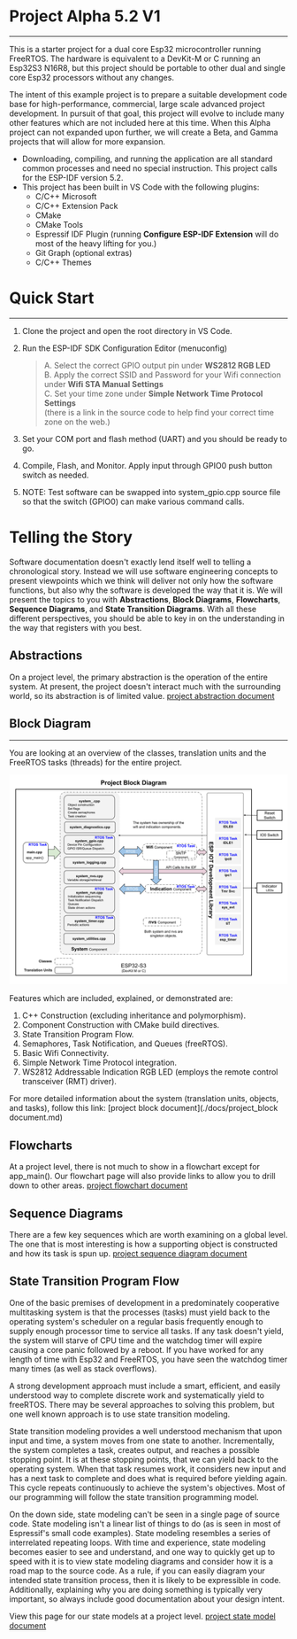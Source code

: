 # Project Alpha 5.2 V1
---
This is a starter project for a dual core Esp32 microcontroller running FreeRTOS.  The hardware is equivalent to a DevKit-M or C running an Esp32S3 N16R8, but this project should be portable to other dual and single core Esp32 processors without any changes.

The intent of this example project is to prepare a suitable development code base for high-performance, commercial, large scale advanced project development. In pursuit of that goal, this project will evolve to include many other features which are not included here at this time. When this Alpha project can not expanded upon further, we will create a Beta, and Gamma projects that will allow for more expansion.

* Downloading, compiling, and running the application are all standard common processes and need no special instruction.  This project calls for the ESP-IDF version 5.2.
* This project has been built in VS Code with the following plugins:
  * C/C++ Microsoft
  * C/C++ Extension Pack
  * CMake
  * CMake Tools
  * Espressif IDF Plugin (running **Configure ESP-IDF Extension** will do most of the heavy lifting for you.)
  * Git Graph (optional extras)
  * C/C++ Themes
  
# Quick Start
---
1) Clone the project and open the root directory in VS Code.  
2) Run the ESP-IDF SDK Configuration Editor (menuconfig)  

    >A. Select the correct GPIO output pin under **WS2812 RGB LED**  
    >B. Apply the correct SSID and Password for your Wifi connection under **Wifi STA Manual Settings**  
    >C. Set your time zone under **Simple Network Time Protocol Settings**  
            (there is a link in the source code to help find your correct time zone on the web.)  

3) Set your COM port and flash method (UART) and you should be ready to go.  
4) Compile, Flash, and Monitor.  Apply input through GPIO0 push button switch as needed.
5) NOTE: Test software can be swapped into system_gpio.cpp source file so that the switch (GPIO0) can make various command calls.  

# Telling the Story
Software documentation doesn't exactly lend itself well to telling a chronological story.  Instead we will use software engineering concepts to present viewpoints which we think will deliver not only how the software functions, but also why the software is developed the way that it is.   We will present the topics to you with **Abstractions**, **Block Diagrams**, **Flowcharts**, **Sequence Diagrams**, and **State Transition Diagrams**.  With all these different perspectives, you should be able to key in on the understanding in the way that registers with you best.

## Abstractions  
On a project level, the primary abstraction is the operation of the entire system.  At present, the project doesn't interact much with the surrounding world, so its abstraction is of limited value.  [project abstraction document](./docs/project_abstractions.md)

## Block Diagram
---
You are looking at an overview of the classes, translation units and the FreeRTOS tasks (threads) for the entire project.  

![project block diagram](./docs/drawings/project_block.svg)  

Features which are included, explained, or demonstrated are:
1. C++ Construction (excluding inheritance and polymorphism).
2. Component Construction with CMake build directives.
3. State Transition Program Flow.
4. Semaphores, Task Notification, and Queues (freeRTOS).
5. Basic Wifi Connectivity.
6. Simple Network Time Protocol integration.
7. WS2812 Addressable Indication RGB LED (employs the remote control transceiver (RMT) driver).

For more detailed information about the system (translation units, objects, and tasks), follow this link:  [project block document](./docs/project_block document.md)

## Flowcharts  
At a project level, there is not much to show in a flowchart except for app_main().  Our flowchart page will also provide links to allow you to drill down to other areas.  [project flowchart document](./docs/project_flowcharts.md)

## Sequence Diagrams  
There are a few key sequences which are worth examining on a global level.  The one that is most interesting is how a supporting object is constructed and how its task is spun up.    [project sequence diagram document](./docs/project_sequences.md)

## State Transition Program Flow
One of the basic premises of development in a predominately cooperative multitasking system is that the processes (tasks) must yield back to the operating system's scheduler on a regular basis frequently enough to supply enough processor time to service all tasks.   If any task doesn't yield, the system will starve of CPU time and the watchdog timer will expire causing a core panic followed by a reboot.  If you have worked for any length of time with Esp32 and FreeRTOS, you have seen the watchdog timer many times (as well as stack overflows).

A strong development approach must include a smart, efficient, and easily understood way to complete discrete  work and systematically yield to freeRTOS.  There may be several approaches to solving this problem, but one well known approach is to use state transition modeling.

State transition modeling provides a well understood mechanism that upon input and time, a system moves from one state to another.  Incrementally, the system completes a task, creates output, and reaches a possible stopping point.   It is at these stopping points, that we can yield back to the operating system.  When that task resumes work, it considers new input and has a next task to complete and does what is required before yielding again.  This cycle repeats continuously to achieve the system's objectives.  Most of our programming will follow the state transition programming model.

On the down side, state modeling can't be seen in a single page of source code.  State modeling isn't a linear list of things to do (as is seen in most of Espressif's small code examples).  State modeling resembles a series of interrelated repeating loops.  With time and experience, state modeling becomes easier to see and understand, and one way to quickly get up to speed with it is to view state modeling diagrams and consider how it is a road map to the source code.  As a rule, if you can easily diagram your intended state transition process, then it is likely to be expressible in code.   Additionally, explaining why you are doing something is typically very important, so always include good documentation about your design intent.

View this page for our state models at a project level.  [project state model document](./docs/project_state_models.md)